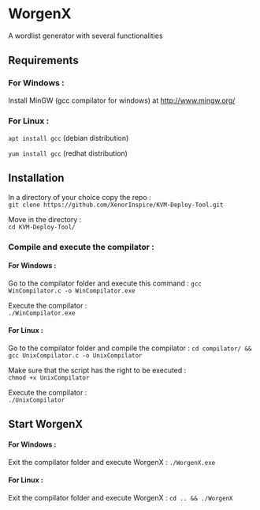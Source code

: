 # WorgenX

A wordlist generator with several functionalities

## Requirements

### For Windows :

Install MinGW (gcc compilator for windows) at http://www.mingw.org/

### For Linux :

`apt install gcc` (debian distribution)

`yum install gcc` (redhat distribution)


## Installation

In a directory of your choice copy the repo :  
`git clone https://github.com/XenorInspire/KVM-Deploy-Tool.git`  

Move in the directory :  
`cd KVM-Deploy-Tool/`

### Compile and execute the compilator :

#### For Windows :

Go to the compilator folder and execute this command :
`gcc WinCompilator.c -o WinCompilator.exe`

Execute the compilator :  
`./WinCompilator.exe`

#### For Linux :

Go to the compilator folder and compile the compilator :
`cd compilator/ && gcc UnixCompilator.c -o UnixCompilator`

Make sure that the script has the right to be executed :  
`chmod +x UnixCompilator`

Execute the compilator :  
`./UnixCompilator`


## Start WorgenX

#### For Windows :

Exit the compilator folder and execute WorgenX :
`./WorgenX.exe`

#### For Linux :

Exit the compilator folder and execute WorgenX :
`cd .. && ./WorgenX`
